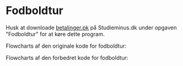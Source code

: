 # Fodboldtur
Husk at downloade [betalinger.pk](betalinger.pk) på Studieminus.dk under opgaven "Fodboldtur" for at køre dette program.

Flowcharts af den originale kode for fodboldtur:



Flowcharts af den forbedret kode for fodboldtur:
